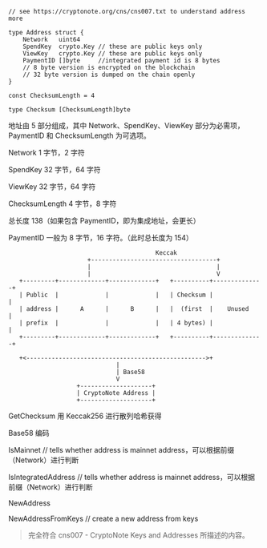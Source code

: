 ```
// see https://cryptonote.org/cns/cns007.txt to understand address more
```

```
type Address struct {
    Network   uint64
    SpendKey  crypto.Key // these are public keys only
    ViewKey   crypto.Key // these are public keys only
    PaymentID []byte     //integrated payment id is 8 bytes
    // 8 byte version is encrypted on the blockchain
    // 32 byte version is dumped on the chain openly
}

const ChecksumLength = 4

type Checksum [ChecksumLength]byte
```

地址由 5 部分组成，其中 Network、SpendKey、ViewKey 部分为必需项，PaymentID 和 ChecksumLength 为可选项。

Network 1 字节，2 字符

SpendKey 32 字节，64 字符

ViewKey 32 字节，64 字符

ChecksumLength 4 字节，8 字符

总长度 138（如果包含 PaymentID，即为集成地址，会更长）

PaymentID 一般为 8 字节，16 字符。（此时总长度为 154）

```
                                         Keccak
                      +-----------------------------------+
                      |                                   |
                      |                                   V
   +---------+-------------+-------------+   +----------+--------------+
   | Public  |             |             |   | Checksum |              |
   | address |      A      |      B      |   |  (first  |    Unused    |
   | prefix  |             |             |   | 4 bytes) |              |
   +---------+-------------+-------------+   +----------+--------------+

   +<-------------------------------------------------->+
                              |
                              | Base58
                              V
                   +--------------------+
                   | CryptoNote Address |
                   +--------------------+
```

GetChecksum 用 Keccak256 进行散列哈希获得

Base58 编码

IsMainnet // tells whether address is mainnet address，可以根据前缀（Network）进行判断

IsIntegratedAddress // tells whether address is mainnet address，可以根据前缀（Network）进行判断

NewAddress

NewAddressFromKeys // create a new address from keys

> 完全符合 cns007 - CryptoNote Keys and Addresses 所描述的内容。



